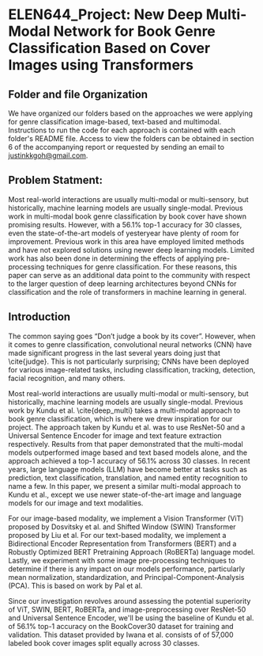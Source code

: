 # ELEN644_Project: New Deep Multi-Modal Network for Book Genre Classification Based on Cover Images using Transformers

## Folder and file Organization 
We have organized our folders based on the approaches we were applying for genre classification image-based, text-based and multimodal. Instructions to run the code for each approach is contained with each folder's README file. Access to view the folders can be obtained in section 6 of the accompanying report or requested by sending an email to justinkkgoh@gmail.com.  




## Problem Statment: 
Most real-world interactions are usually multi-modal or multi-sensory, but historically, machine learning models are usually single-modal. Previous work in multi-modal book genre classification by book cover have shown promising results. However, with a 56.1\% top-1 accuracy for 30 classes, even the state-of-the-art models of yesteryear have plenty of room for improvement. Previous work in this area have employed limited methods and have not explored solutions using newer deep learning models. Limited work has also been done in determining the effects of applying pre-processing techniques for genre classification. For these reasons, this paper can serve as an additional data point to the community with respect to the larger question of deep learning architectures beyond CNNs for classification and the role of transformers in machine learning in general.

## Introduction
The common saying goes “Don’t judge a book by its cover”. However, when it comes to genre classification, convolutional neural networks (CNN) have made significant progress in the last several years doing just that \cite{judge}. This is not particularly surprising; CNNs have been deployed for various image-related tasks, including classification, tracking, detection, facial recognition, and many others.

Most real-world interactions are usually multi-modal or multi-sensory, but historically, machine learning models are usually single-modal. Previous work by Kundu et al. \cite{deep_multi} takes a multi-modal approach to book genre classification, which is where we drew inspiration for our project. The approach taken by Kundu et al. was to use ResNet-50 and a Universal Sentence Encoder for image and text feature extraction respectively. Results from that paper demonstrated that the multi-modal models outperformed image based and text based models alone, and the approach achieved a top-1 accuracy of 56.1\% across 30 classes. In recent years, large language models (LLM) have become better at tasks such as prediction, text classification, translation, and named entity recognition to name a few. In this paper, we present a similar multi-modal approach to Kundu et al., except we use newer state-of-the-art image and language models for our image and text modalities.

For our image-based modality, we implement a Vision Transformer (ViT) proposed by Dosvitsky et al.  and Shifted Window (SWIN) Transformer proposed by Liu et al.  For our text-based modality, we implement a Bidirectional Encoder Representation from Transformers (BERT) and a Robustly Optimized BERT Pretraining Approach (RoBERTa) language model. Lastly, we experiment with some image pre-processing techniques to determine if there is any impact on our models performance, particularly mean normalization, standardization, and Principal-Component-Analysis (PCA). This is based on work by Pal et al.

Since our investigation revolves around assessing the potential superiority of ViT, SWIN, BERT, RoBERTa, and image-preprocessing over ResNet-50 and Universal Sentence Encoder, we'll be using the baseline of Kundu et al. of 56.1\% top-1 accuracy on the BookCover30 dataset for training and validation. This dataset provided by Iwana et al.  consists of of 57,000 labeled book cover images split equally across 30 classes.





